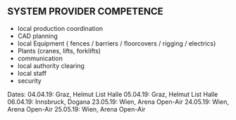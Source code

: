 ## SYSTEM PROVIDER COMPETENCE

+ local production coordination
+ CAD planning 
+ local Equipment ( fences /  barriers / floorcovers / rigging / electrics) 
+ Plants (cranes, lifts, forklifts)
+ communication
+ local authority clearing
+ local staff
+ security

Dates:
04.04.19: Graz, Helmut List Halle 
05.04.19: Graz, Helmut List Halle 
06.04.19: Innsbruck, Dogana
23.05.19: Wien, Arena Open-Air 
24.05.19: Wien, Arena Open-Air 
25.05.19: Wien, Arena Open-Air 
